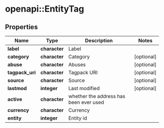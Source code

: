 # openapi::EntityTag


## Properties
Name | Type | Description | Notes
------------ | ------------- | ------------- | -------------
**label** | **character** | Label | 
**category** | **character** | Category | [optional] 
**abuse** | **character** | Abuses | [optional] 
**tagpack_uri** | **character** | Tagpack URI | [optional] 
**source** | **character** | Source | [optional] 
**lastmod** | **integer** | Last modified | [optional] 
**active** | **character** | whether the address has been ever used | 
**currency** | **character** | Currency | 
**entity** | **integer** | Entity id | 


